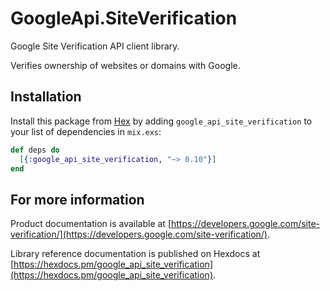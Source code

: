 # GoogleApi.SiteVerification

Google Site Verification API client library.

Verifies ownership of websites or domains with Google.

## Installation

Install this package from [Hex](https://hex.pm) by adding
`google_api_site_verification` to your list of dependencies in `mix.exs`:

```elixir
def deps do
  [{:google_api_site_verification, "~> 0.10"}]
end
```

## For more information

Product documentation is available at [https://developers.google.com/site-verification/](https://developers.google.com/site-verification/).

Library reference documentation is published on Hexdocs at
[https://hexdocs.pm/google_api_site_verification](https://hexdocs.pm/google_api_site_verification).
